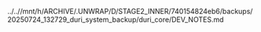 ../..//mnt/h/ARCHIVE/.UNWRAP/D/STAGE2_INNER/740154824eb6/backups/20250724_132729_duri_system_backup/duri_core/DEV_NOTES.md